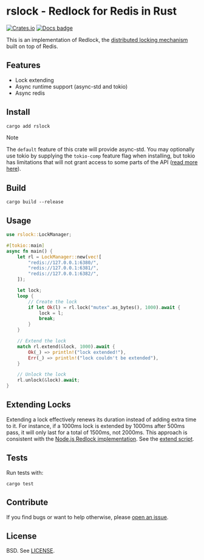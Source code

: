 # rslock - Redlock for Redis in Rust

[![Crates.io](https://img.shields.io/crates/v/rslock)][crates.io]
[![Docs badge]][docs.rs]

This is an implementation of Redlock, the [distributed locking mechanism](http://redis.io/topics/distlock) built on top of Redis.

## Features

- Lock extending
- Async runtime support (async-std and tokio)
- Async redis

## Install

```bash
cargo add rslock
```

> [!NOTE]  
> The `default` feature of this crate will provide async-std. You may optionally use tokio by supplying the `tokio-comp` feature flag when installing, but tokio has limitations that will not grant access to some parts of the API ([read more here](https://github.com/hexcowboy/rslock/pull/4#issuecomment-1693711182)).

## Build

```
cargo build --release
```

## Usage

```rust
use rslock::LockManager;

#[tokio::main]
async fn main() {
    let rl = LockManager::new(vec![
        "redis://127.0.0.1:6380/",
        "redis://127.0.0.1:6381/",
        "redis://127.0.0.1:6382/",
    ]);

    let lock;
    loop {
        // Create the lock
        if let Ok(l) = rl.lock("mutex".as_bytes(), 1000).await {
            lock = l;
            break;
        }
    }

    // Extend the lock
    match rl.extend(&lock, 1000).await {
        Ok(_) => println!("lock extended!"),
        Err(_) => println!("lock couldn't be extended"),
    }

    // Unlock the lock
    rl.unlock(&lock).await;
}
```

## Extending Locks

Extending a lock effectively renews its duration instead of adding extra time to it. For instance, if a 1000ms lock is extended by 1000ms after 500ms pass, it will only last for a total of 1500ms, not 2000ms. This approach is consistent with the [Node.js Redlock implementation](https://www.npmjs.com/package/redlock). See the [extend script](https://github.com/hexcowboy/rslock/blob/main/src/lock.rs#L22-L30).

## Tests

Run tests with:

```
cargo test
```

## Contribute

If you find bugs or want to help otherwise, please [open an issue](https://github.com/hexcowboy/rslock/issues).

## License

BSD. See [LICENSE](LICENSE).

[docs badge]: https://img.shields.io/badge/docs.rs-rustdoc-green
[crates.io]: https://crates.io/crates/rslock
[docs.rs]: https://docs.rs/rslock/
